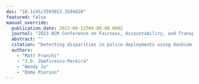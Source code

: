 ```yaml
---
doi: "10.1145/3593013.3594020"
featured: false
manual_override:
  publication_date: 2023-06-12T04:00:00.000Z
  journal: "2023 ACM Conference on Fairness, Accountability, and Transparency"
  abstract: ""
  citation: "Detecting disparities in police deployments using dashcam data (2023)"
  authors:
    - "Matt Franchi"
    - "J.D. Zamfirescu-Pereira"
    - "Wendy Ju"
    - "Emma Pierson"
---
```


<!-- You can add additional content about this publication here if needed -->
